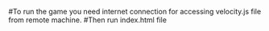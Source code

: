 #To run the game you need internet connection for accessing velocity.js file from remote machine.
#Then run index.html file
